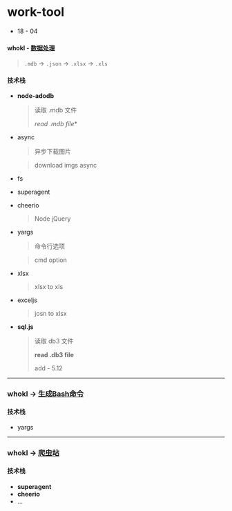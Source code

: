 # work-tool

- 18 - 04

#### whokl - [数据处理](./work-tool-mdbToXls)

  > `.mdb` -> `.json` -> `.xlsx` -> `.xls`


#### 技术栈

  - **node-adodb**

    > 读取 .mdb 文件 
    >
    > *read .mdb file** 

  - async

    > 异步下载图片

    >  download imgs async

  - fs

  - superagent

  - cheerio

    > Node jQuery

  - yargs

    > 命令行选项

    > cmd option

  - xlsx

    > xlsx to xls

  - exceljs

    > josn to xlsx

  - **sql.js**

    > 读取 db3 文件
    >
    > **read .db3 file**
    >
    > add - 5.12

---

### whokl -> [生成Bash命令](./work-tool-copy)

#### 技术栈

  - yargs

---

### whokl -> [爬虫站](./work-tool-cc)

#### 技术栈

  - **superagent**
  - **cheerio**
  - ...